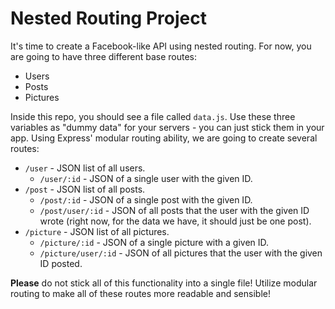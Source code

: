 # Nested Routing Project

It's time to create a Facebook-like API using nested routing. For now, you are going to have three different base routes:

- Users
- Posts
- Pictures

Inside this repo, you should see a file called `data.js`. Use these three variables as "dummy data" for your servers - you can just stick them in your app. Using Express' modular routing ability, we are going to create several routes:

- `/user` - JSON list of all users.
  - `/user/:id` - JSON of a single user with the given ID.
- `/post` - JSON list of all posts.
  - `/post/:id` - JSON of a single post with the given ID.
  - `/post/user/:id` - JSON of all posts that the user with the given ID wrote (right now, for the data we have, it should just be one post).
- `/picture` - JSON list of all pictures.
  - `/picture/:id` - JSON of a single picture with a given ID.
  - `/picture/user/:id` - JSON of all pictures that the user with the given ID posted.

**Please** do not stick all of this functionality into a single file! Utilize modular routing to make all of these routes more readable and sensible!
